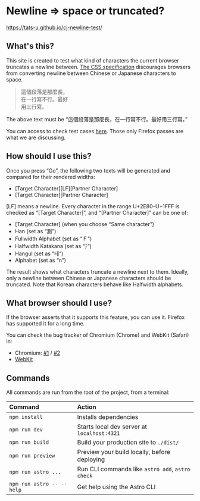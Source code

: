 # Newline => space or truncated?

https://tats-u.github.io/cj-newline-test/

## What's this?

This site is created to test what kind of characters the current browser truncates a newline between. [The CSS specification](https://drafts.csswg.org/css-text-4/#line-break-transform) discourages browsers from converting newline between Chinese or Japanese characters to space.

> 這個段落是那麼長，\
> 在一行寫不行。最好\
> 用三行寫。

The above text must be “這個段落是那麼長，在一行寫不行。最好用三行寫。”

You can access to check test cases [here](https://wpt.fyi/results/css/css-text/line-breaking?label=experimental&label=master&aligned&q=segment-break-transformation-rules-). Those only Firefox passes are what we are discussing.

## How should I use this?

Once you press “Go”, the following two texts will be generated and compared for their rendered widths:

- [Target Character][LF][Partner Character]
- [Target Character][Partner Character]

[LF] means a newline. Every character in the range U+2E80–U+1FFF is checked as “[Target Character]”, and “[Partner Character]” can be one of:

- [Target Character] (when you choose “Same character”)
- Han (set as “測”)
- Fullwidth Alphabet (set as “Ｆ”)
- Halfwidth Katakana (set as “ﾃ”)
- Hangul (set as “테”)
- Alphabet (set as “n”)

The result shows what characters truncate a newline next to them. Ideally, only a newline between Chinese or Japanese characters should be truncated. Note that Korean characters behave like Halfwidth alphabets.

## What browser should I use?

If the browser asserts that it supports this feature, you can use it. Firefox has supported it for a long time.

You can check the bug tracker of Chromium (Chrome) and WebKit (Safari) in:

- Chromium: [#1](https://issues.chromium.org/issues/40069685) / [#2](https://issues.chromium.org/issues/40774934)
- [WebKit](https://bugs.webkit.org/show_bug.cgi?id=260857)

## Commands

All commands are run from the root of the project, from a terminal:

| Command                   | Action                                           |
| :------------------------ | :----------------------------------------------- |
| `npm install`             | Installs dependencies                            |
| `npm run dev`             | Starts local dev server at `localhost:4321`      |
| `npm run build`           | Build your production site to `./dist/`          |
| `npm run preview`         | Preview your build locally, before deploying     |
| `npm run astro ...`       | Run CLI commands like `astro add`, `astro check` |
| `npm run astro -- --help` | Get help using the Astro CLI                     |



